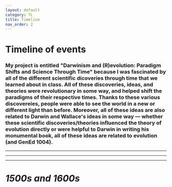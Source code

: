 ```yaml
---
layout: default
category: TL
title: Timeline
nav_order: 2
---
```


# Timeline of events
### My project is entitled "Darwinism and (R)evolution: Paradigm Shifts and Science Through Time" because I was fascinated by all of the different scientific dicoveries through time that we learned about in class. All of these discoveries, ideas, and theories were revolutionary in some way, and helped shift the paradigms of their respective times. Thanks to these various discovereies, people were able to see the world in a new or different light than before. Moreover, all of these ideas are also related to Darwin and Wallace's ideas in some way — whether these scientific discoveries/theories influenced the theory of evolution directly or were helpful to Darwin in writing his monumental book, all of these ideas are related to evolution (and GenEd 1004).

***
***
***

# <em>1500s and 1600s</em>

## 
